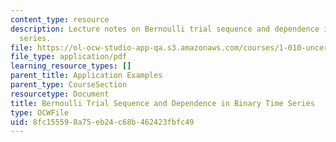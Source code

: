 ```yaml
---
content_type: resource
description: Lecture notes on Bernoulli trial sequence and dependence in binary time
  series.
file: https://ol-ocw-studio-app-qa.s3.amazonaws.com/courses/1-010-uncertainty-in-engineering-fall-2008/8fc155598a75eb24c68b462423fbfc49_app_05.pdf
file_type: application/pdf
learning_resource_types: []
parent_title: Application Examples
parent_type: CourseSection
resourcetype: Document
title: Bernoulli Trial Sequence and Dependence in Binary Time Series
type: OCWFile
uid: 8fc15559-8a75-eb24-c68b-462423fbfc49
---
```

